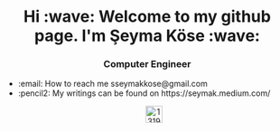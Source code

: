 <p align="center">
<h1 align="center">Hi :wave: Welcome to my github page. I'm Şeyma Köse :wave: </h1>
<h3 align="center">Computer Engineer</h3>
<ul>
<li>:email: How to reach me sseymakkose@gmail.com</li>
<li>:pencil2: My writings can be found on https://seymak.medium.com/</li>
<p
</p>

<p
</p>
<p align="center">
<a href="https://www.linkedin.com/in/şeymaköse" rel="nofollow"><img align="center" src="https://camo.githubusercontent.com/28bbd2596707954793abeff9eb24d343c1c78b7bf184b90294b4b190c6097a65/68747470733a2f2f63646e2e6a7364656c6976722e6e65742f6e706d2f73696d706c652d69636f6e7340332e302e312f69636f6e732f6c696e6b6564696e2e737667" alt="13198517" height="30" width="30" data-canonical-src="https://cdn.jsdelivr.net/npm/simple-icons@3.0.1/icons/linkedin.svg" style="max-width:100%;"></a>
</p>
</ul>

<!---
SeymaKose/SeymaKose is a ✨ special ✨ repository because its `README.md` (this file) appears on your GitHub profile.
You can click the Preview link to take a look at your changes.
--->
</p>
